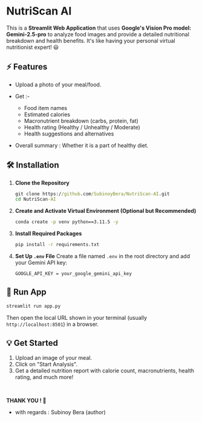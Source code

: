 # NutriScan AI

This is a **Streamlit Web Application** that uses **Google's Vision Pro model: Gemini-2.5-pro** to analyze food images and provide a detailed nutritional breakdown and health benefits. It's like having your personal virtual nutritionist expert! 😃

## ⚡ Features 

* Upload a photo of your meal/food.
* Get :-

  * Food item names
  * Estimated calories
  * Macronutrient breakdown (carbs, protein, fat)
  * Health rating (Healthy / Unhealthy / Moderate)
  * Health suggestions and alternatives
* Overall summary : Whether it is a part of healthy diet.

## 🛠️ Installation

1. **Clone the Repository**

   ```cmd
   git clone https://github.com/SubinoyBera/NutriScan-AI.git
   cd NutriScan-AI
   ```

2. **Create and Activate Virtual Environment (Optional but Recommended)**

   ```cmd
   conda create -p venv python==3.11.5 -y
   ```

3. **Install Required Packages**

   ```cmd
   pip install -r requirements.txt
   ```

4. **Set Up `.env` File**
   Create a file named `.env` in the root directory and add your Gemini API key:

   ```env
   GOOGLE_API_KEY = your_google_gemini_api_key
   ```

## 🚀 Run App

```cmd
streamlit run app.py
```

Then open the local URL shown in your terminal (usually `http://localhost:8501`) in a browser.

## 💡 Get Started 

1. Upload an image of your meal.
2. Click on "Start Analysis".
3. Get a detailed nutrition report with calorie count, macronutrients, health rating, and much more!

<br>

**THANK YOU ! 🙏**
 - with regards : Subinoy Bera (author)
